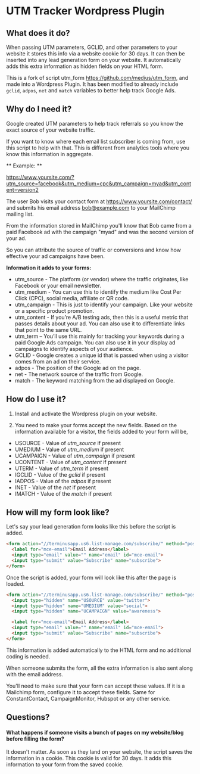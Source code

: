 # UTM Tracker Wordpress Plugin

## What does it do?
When passing UTM parameters, GCLID, and other parameters to your website it stores this info via a website cookie for 30 days. It can then be inserted into any lead generation form on your website. It automatically adds this extra information as hidden fields on your HTML form.

This is a fork of script utm_form https://github.com/medius/utm_form, and made into a Wordpress Plugin. It has been modified to already include `gclid`, `adpos`, `net` and `match` variables to better help track Google Ads.

## Why do I need it?
Google created UTM parameters to help track referrals so you know the exact source of your website traffic.

If you want to know where each email list subscriber is coming from, use this script to help with that. This
is different from analytics tools where you know this information in aggregate.

** Example: **

https://www.yoursite.com/?utm_source=facebook&utm_medium=cpc&utm_campaign=myad&utm_content=version2

The user Bob visits your contact form at https://www.yoursite.com/contact/ and submits his email address bob@example.com to your MailChimp mailing list.

From the information stored in MailChimp you'll know that Bob came from a paid Facebook ad with the campaign "myad" and was the second version of your ad.

So you can attribute the source of traffic or conversions and know how effective your ad campaigns have been.

**Information it adds to your forms:**
* utm_source - The platform (or vendor) where the traffic originates, like Facebook or your email newsletter.
* utm_medium - You can use this to identify the medium like Cost Per Click (CPC), social media, affiliate or QR code.
* utm_campaign - This is just to identify your campaign. Like your website or a specific product promotion.
* utm_content - If you’re A/B testing ads, then this is a useful metric that passes details about your ad. You can also use it to differentiate links that point to the same URL.
* utm_term – You’ll use this mainly for tracking your keywords during a paid Google Ads campaign. You can also use it in your display ad campaigns to identify aspects of your audience.
* GCLID - Google creates a unique id that is passed when using a visitor comes from an ad on their service.
* adpos - The position of the Google ad on the page.
* net - The network source of the traffic from Google.
* match - The keyword matching from the ad displayed on Google.

## How do I use it?

1. Install and activate the Wordpress plugin on your website.

2. You need to make your forms accept the new fields. Based on the information available for a visitor, the fields added
  to your form will be,

  * USOURCE - Value of *utm_source* if present
  * UMEDIUM - Value of *utm_medium* if present
  * UCAMPAIGN - Value of *utm_campaign* if present
  * UCONTENT - Value of *utm_content* if present
  * UTERM - Value of *utm_term* if present
  * IGCLID - Value of the *gclid* if present
  * IADPOS - Value of the *adpos* if present
  * INET - Value of the *net* if present
  * IMATCH - Value of the *match* if present
  
## How will my form look like?

Let's say your lead generation form looks like this before the script is added.
```html
<form action="//terminusapp.us6.list-manage.com/subscribe/" method="post">
  <label for="mce-email">Email Address</label>
  <input type="email" value="" name="email" id="mce-email">
  <input type="submit" value="Subscribe" name="subscribe">
</form>
```

Once the script is added, your form will look like this after the page is loaded.

```html
<form action="//terminusapp.us6.list-manage.com/subscribe/" method="post">
  <input type="hidden" name="USOURCE" value="twitter">
  <input type="hidden" name="UMEDIUM" value="social">
  <input type="hidden" name="UCAMPAIGN" value="awareness">

  <label for="mce-email">Email Address</label>
  <input type="email" value="" name="email" id="mce-email">
  <input type="submit" value="Subscribe" name="subscribe">
</form>
```

This information is added automatically to the HTML form and no additional coding is needed.

When someone submits the form, all the extra information is also sent along with the email address.

You'll need to make sure that your form can accept these values. If it is a Mailchimp form, configure it to
accept these fields. Same for ConstantContact, CampaignMonitor, Hubspot or any other service.

## Questions?
#### What happens if someone visits a bunch of pages on my website/blog before filling the form?
It doesn't matter. As soon as they land on your website, the script saves the information in a cookie. This
cookie is valid for 30 days. It adds this information to your form from the saved cookie.
